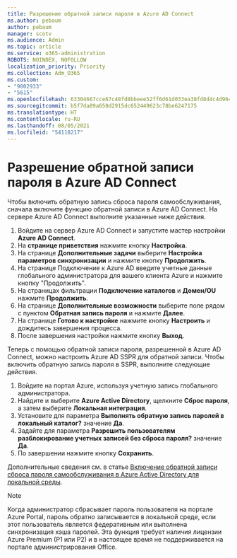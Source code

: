 ```yaml
---
title: Разрешение обратной записи пароля в Azure AD Connect
ms.author: pebaum
author: pebaum
manager: scotv
ms.audience: Admin
ms.topic: article
ms.service: o365-administration
ROBOTS: NOINDEX, NOFOLLOW
localization_priority: Priority
ms.collection: Adm_O365
ms.custom:
- "9002933"
- "5615"
ms.openlocfilehash: 63304667cce67c48fd8bbeee52ff6d61d033ea38fd8d4c4d96c240847dab2cab
ms.sourcegitcommit: b5f7da89a650d2915dc652449623c78be6247175
ms.translationtype: HT
ms.contentlocale: ru-RU
ms.lasthandoff: 08/05/2021
ms.locfileid: "54118217"
---
```

# <a name="enable-password-writeback-in-azure-ad-connect"></a>Разрешение обратной записи пароля в Azure AD Connect

Чтобы включить обратную запись сброса пароля самообслуживания, сначала включите функцию обратной записи в Azure AD Connect. На сервере Azure AD Connect выполните указанные ниже действия.

1. Войдите на сервер Azure AD Connect и запустите мастер настройки **Azure AD Connect**.
2. На **странице приветствия** нажмите кнопку **Настройка**.
3. На странице **Дополнительные задачи** выберите **Настройка параметров синхронизации** и нажмите кнопку **Продолжить**.
4. На странице Подключение к Azure AD введите учетные данные глобального администратора для вашего клиента Azure и нажмите кнопку "Продолжить".
5. На страницах фильтрации **Подключение каталогов** и **Домен/OU** нажмите **Продолжить**.
6. На странице **Дополнительные возможности** выберите поле рядом с пунктом **Обратная запись пароля** и нажмите **Далее**.
7. На странице **Готово к настройке** нажмите кнопку **Настроить** и дождитесь завершения процесса.
8. После завершения настройки нажмите кнопку **Выход**.

Теперь с помощью обратной записи пароля, разрешенной в Azure AD Connect, можно настроить Azure AD SSPR для обратной записи.  Чтобы включить обратную запись пароля в SSPR, выполните следующие действия.

1. Войдите на портал Azure, используя учетную запись глобального администратора.
2. Найдите и выберите **Azure Active Directory**, щелкните **Сброс пароля**, а затем выберите **Локальная интеграция**.
3. Установите для параметра **Выполнять обратную запись паролей в локальный каталог?** значение **Да**.
4. Задайте для параметра **Разрешить пользователям разблокирование учетных записей без сброса пароля?** значение **Да**.
5. По завершении нажмите кнопку **Сохранить**.

Дополнительные сведения см. в статье [Включение обратной записи сброса пароля самообслуживания в Azure Active Directory для локальной среды](https://docs.microsoft.com/azure/active-directory/authentication/tutorial-enable-sspr-writeback).

> [!NOTE]
>  Когда администратор сбрасывает пароль пользователя на портале Azure Portal, пароль обратно записывается в локальной среде, если этот пользователь является федеративным или выполнена синхронизация хэша паролей. Эта функция требует наличия лицензии Azure Premium (P1 или P2) и в настоящее время не поддерживается на портале администрирования Office.

